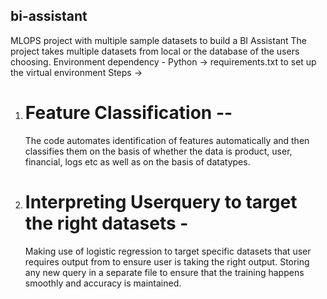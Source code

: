## bi-assistant
MLOPS project with multiple sample datasets to build a BI Assistant
The project takes multiple datasets from local or the database of the users choosing. 
Environment dependency - 
  Python -> requirements.txt to set up the virtual environment
Steps -> 
  1. # Feature Classification --
      The code automates identification of features automatically and then classifies them on the basis of whether the data is product, user, financial, logs etc as well as on the basis of datatypes.  
  2. # Interpreting Userquery to target the right datasets -
       Making use of logistic regression to target specific datasets that user requires output from to ensure user is taking the right output. Storing any new query in a separate file to ensure that the training happens smoothly and accuracy is maintained. 
